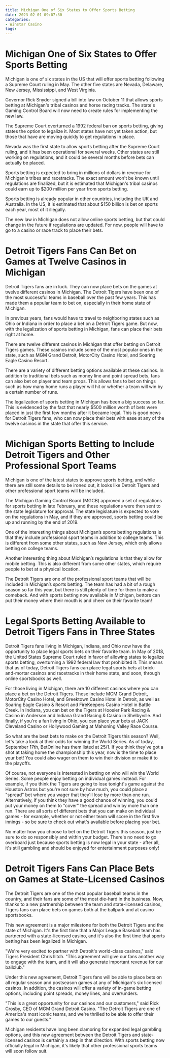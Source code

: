 ```yaml
---
title: Michigan One of Six States to Offer Sports Betting
date: 2023-02-01 09:07:30
categories:
- Winstar Casino
tags:
---
```



#  Michigan One of Six States to Offer Sports Betting

Michigan is one of six states in the US that will offer sports betting following a Supreme Court ruling in May. The other five states are Nevada, Delaware, New Jersey, Mississippi, and West Virginia.

Governor Rick Snyder signed a bill into law on October 11 that allows sports betting at Michigan's tribal casinos and horse racing tracks. The state's Gaming Control Board will now need to create rules for implementing the new law.

The Supreme Court overturned a 1992 federal ban on sports betting, giving states the option to legalize it. Most states have not yet taken action, but those that have are moving quickly to get regulations in place.

Nevada was the first state to allow sports betting after the Supreme Court ruling, and it has been operational for several weeks. Other states are still working on regulations, and it could be several months before bets can actually be placed.

Sports betting is expected to bring in millions of dollars in revenue for Michigan's tribes and racetracks. The exact amount won't be known until regulations are finalized, but it is estimated that Michigan's tribal casinos could earn up to $200 million per year from sports betting.

Sports betting is already popular in other countries, including the UK and Australia. In the US, it is estimated that about $150 billion is bet on sports each year, most of it illegally.

The new law in Michigan does not allow online sports betting, but that could change in the future if regulations are updated. For now, people will have to go to a casino or race track to place their bets.

#  Detroit Tigers Fans Can Bet on Games at Twelve Casinos in Michigan

Detroit Tigers fans are in luck. They can now place bets on the games at twelve different casinos in Michigan. The Detroit Tigers have been one of the most successful teams in baseball over the past few years. This has made them a popular team to bet on, especially in their home state of Michigan.

In previous years, fans would have to travel to neighboring states such as Ohio or Indiana in order to place a bet on a Detroit Tigers game. But now, with the legalization of sports betting in Michigan, fans can place their bets right at home.

There are twelve different casinos in Michigan that offer betting on Detroit Tigers games. These casinos include some of the most popular ones in the state, such as MGM Grand Detroit, MotorCity Casino Hotel, and Soaring Eagle Casino Resort.

There are a variety of different betting options available at these casinos. In addition to traditional bets such as money line and point spread bets, fans can also bet on player and team props. This allows fans to bet on things such as how many home runs a player will hit or whether a team will win by a certain number of runs.

The legalization of sports betting in Michigan has been a big success so far. This is evidenced by the fact that nearly $500 million worth of bets were placed in just the first few months after it became legal. This is good news for Detroit Tigers fans, who can now place their bets with ease at any of the twelve casinos in the state that offer this service.

#  Michigan Sports Betting to Include Detroit Tigers and Other Professional Sport Teams

Michigan is one of the latest states to approve sports betting, and while there are still some details to be ironed out, it looks like Detroit Tigers and other professional sport teams will be included.

The Michigan Gaming Control Board (MGCB) approved a set of regulations for sports betting in late February, and these regulations were then sent to the state legislature for approval. The state legislature is expected to vote on the regulations in May, and if they are approved, sports betting could be up and running by the end of 2019.

One of the interesting things about Michigan’s sports betting regulations is that they include professional sport teams in addition to college teams. This is different from some other states, such as New Jersey, which only allows betting on college teams.

Another interesting thing about Michigan’s regulations is that they allow for mobile betting. This is also different from some other states, which require people to bet at a physical location.

The Detroit Tigers are one of the professional sport teams that will be included in Michigan’s sports betting. The team has had a bit of a rough season so far this year, but there is still plenty of time for them to make a comeback. And with sports betting now available in Michigan, bettors can put their money where their mouth is and cheer on their favorite team!

#  Legal Sports Betting Available to Detroit Tigers Fans in Three States

Detroit Tigers fans living in Michigan, Indiana, and Ohio now have the opportunity to place legal sports bets on their favorite team. In May of 2018, the United States Supreme Court ruled in favor of allowing states to legalize sports betting, overturning a 1992 federal law that prohibited it. This means that as of today, Detroit Tigers fans can place legal sports bets at brick-and-mortar casinos and racetracks in their home state, and soon, through online sportsbooks as well.

For those living in Michigan, there are 10 different casinos where you can place a bet on the Detroit Tigers. These include MGM Grand Detroit, MotorCity Casino Hotel, and Greektown Casino Hotel in Detroit, as well as Soaring Eagle Casino & Resort and FireKeepers Casino Hotel in Battle Creek. In Indiana, you can bet on the Tigers at Hoosier Park Racing & Casino in Anderson and Indiana Grand Racing & Casino in Shelbyville. And finally, if you're a fan living in Ohio, you can place your bets at JACK Cleveland Casino or Hollywood Gaming at Mahoning Valley Race Course.

So what are the best bets to make on the Detroit Tigers this season? Well, let's take a look at their odds for winning the World Series. As of today, September 17th, BetOnline has them listed at 25/1. If you think they've got a shot at taking home the championship this year, now is the time to place your bet! You could also wager on them to win their division or make it to the playoffs.

Of course, not everyone is interested in betting on who will win the World Series. Some people enjoy betting on individual games instead. For example, if you think the Tigers are going to lose tonight's game against the Houston Astros but you're not sure by how much, you could place a "spread" bet where you wager that they'll lose by more than one run. Alternatively, if you think they have a good chance of winning, you could put your money on them to "cover" the spread and win by more than one run. There are all sorts of different bets that you can make on individual games - for example, whether or not either team will score in the first five innings - so be sure to check out what's available before placing your bet.

No matter how you choose to bet on the Detroit Tigers this season, just be sure to do so responsibly and within your budget. There's no need to go overboard just because sports betting is now legal in your state - after all, it's still gambling and should be enjoyed for entertainment purposes only!

#  Detroit Tigers Fans Can Place Bets on Games at State-Licensed Casinos

The Detroit Tigers are one of the most popular baseball teams in the country, and their fans are some of the most die-hard in the business. Now, thanks to a new partnership between the team and state-licensed casinos, Tigers fans can place bets on games both at the ballpark and at casino sportsbooks.

This new agreement is a major milestone for both the Detroit Tigers and the state of Michigan. It's the first time that a Major League Baseball team has partnered with a state-licensed casino, and it's also the first time that sports betting has been legalized in Michigan.

"We're very excited to partner with Detroit's world-class casinos," said Tigers President Chris Ilitch. "This agreement will give our fans another way to engage with the team, and it will also generate important revenue for our ballclub."

Under this new agreement, Detroit Tigers fans will be able to place bets on all regular season and postseason games at any of Michigan's six licensed casinos. In addition, the casinos will offer a variety of in-game betting options, including point spreads, money lines, and over/unders.

"This is a great opportunity for our casinos and our customers," said Rick Crosby, CEO of MGM Grand Detroit Casino. "The Detroit Tigers are one of America's most iconic teams, and we're thrilled to be able to offer their games to our guests."

Michigan residents have long been clamoring for expanded legal gambling options, and this new agreement between the Detroit Tigers and state-licensed casinos is certainly a step in that direction. With sports betting now officially legal in Michigan, it's likely that other professional sports teams will soon follow suit.